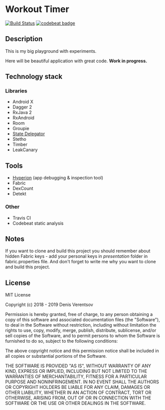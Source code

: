 # Workout Timer

[![Build Status](https://travis-ci.org/DEcSENT/WorkoutTimer.svg?branch=master)](https://travis-ci.org/DEcSENT/WorkoutTimer)
[![codebeat badge](https://codebeat.co/badges/472cd3bc-a660-41b6-8487-5855eb767e4e)](https://codebeat.co/projects/github-com-decsent-workouttimer-master)

## Description

This is my big playground with experiments.

Here will be beautiful application with great code. **Work in progress.**

## Technology stack

### Libraries

- Android X
- Dagger 2
- RxJava 2
- RxAndroid
- Room
- Groupie
- [State Delegator](https://github.com/RedMadRobot/state-delegator)
- Stetho
- Timber
- LeakCanary

## Tools
- [Hyperion](https://github.com/willowtreeapps/Hyperion-Android) (app debugging & inspection tool)
- Fabric
- DexCount
- Detekt

### Other

- Travis CI
- Codebeat static analysis

## Notes

If you want to clone and build this project you should remember about hidden Fabric keys - add your personal keys in *presentation* folder in fabric.properties file.
And don't forget to write me why you want to clone and build this project.

## License

MIT License

Copyright (c) 2018 - 2019 Denis Verentsov

Permission is hereby granted, free of charge, to any person obtaining a copy
of this software and associated documentation files (the "Software"), to deal
in the Software without restriction, including without limitation the rights
to use, copy, modify, merge, publish, distribute, sublicense, and/or sell
copies of the Software, and to permit persons to whom the Software is
furnished to do so, subject to the following conditions:

The above copyright notice and this permission notice shall be included in all
copies or substantial portions of the Software.

THE SOFTWARE IS PROVIDED "AS IS", WITHOUT WARRANTY OF ANY KIND, EXPRESS OR
IMPLIED, INCLUDING BUT NOT LIMITED TO THE WARRANTIES OF MERCHANTABILITY,
FITNESS FOR A PARTICULAR PURPOSE AND NONINFRINGEMENT. IN NO EVENT SHALL THE
AUTHORS OR COPYRIGHT HOLDERS BE LIABLE FOR ANY CLAIM, DAMAGES OR OTHER
LIABILITY, WHETHER IN AN ACTION OF CONTRACT, TORT OR OTHERWISE, ARISING FROM,
OUT OF OR IN CONNECTION WITH THE SOFTWARE OR THE USE OR OTHER DEALINGS IN THE
SOFTWARE.
